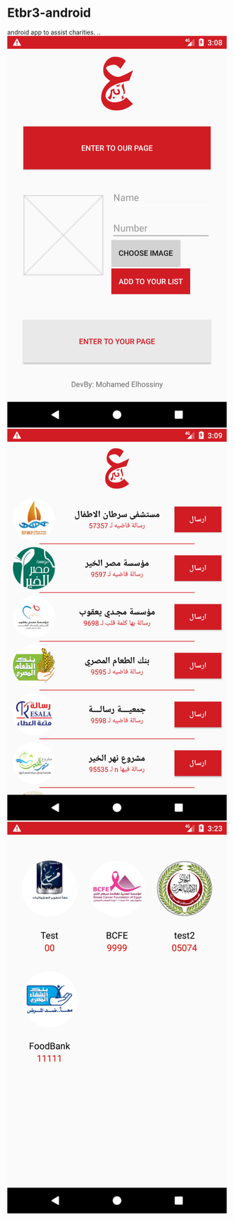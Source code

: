 # Etbr3-android
android app to assist charities.
..
![Screenshot](Screenshot_1513300123.png)
![Screenshot](Screenshot_1513300145.png)
![Screenshot](Screenshot_1513301038.png)

